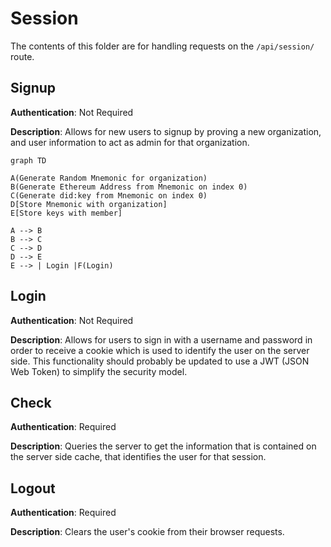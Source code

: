# Session

The contents of this folder are for handling requests on the `/api/session/` route.

## Signup

**Authentication**: Not Required

**Description**: Allows for new users to signup by proving a new organization, and user information to act as admin for that organization.

```mermaid
graph TD

A(Generate Random Mnemonic for organization)
B(Generate Ethereum Address from Mnemonic on index 0)
C(Generate did:key from Mnemonic on index 0)
D[Store Mnemonic with organization]
E[Store keys with member]

A --> B
B --> C
C --> D
D --> E
E --> | Login |F(Login)
```


## Login

**Authentication**: Not Required

**Description**: Allows for users to sign in with a username and password in order to receive a cookie which is used to identify the user on the server side. This functionality should probably be updated to use a JWT (JSON Web Token) to simplify the security model.

## Check

**Authentication**: Required

**Description**: Queries the server to get the information that is contained on the server side cache, that identifies the user for that session.

## Logout

**Authentication**: Required

**Description**: Clears the user's cookie from their browser requests. 
